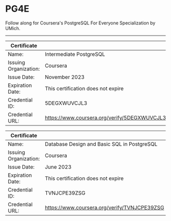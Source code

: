 # PG4E
Follow along for Coursera's PostgreSQL For Everyone Specialization by UMich.
____________________________________________________________________

| Certificate ||
| ---- | ---------------------------------------------------------------------------------------- |
| Name: | Intermediate PostgreSQL
| Issuing Organization: | Coursera
| Issue Date: | November 2023
| Expiration Date: | This certification does not expire
| Credential ID: | 5DEGXWUVCJL3
| Credential URL: | https://www.coursera.org/verify/5DEGXWUVCJL3

| Certificate ||
| ---- | ---------------------------------------------------------------------------------------- |
| Name: | Database Design and Basic SQL in PostgreSQL
| Issuing Organization: | Coursera
| Issue Date: | June 2023
| Expiration Date: | This certification does not expire
| Credential ID: | TVNJCPE39ZSG
| Credential URL: | https://www.coursera.org/verify/TVNJCPE39ZSG
